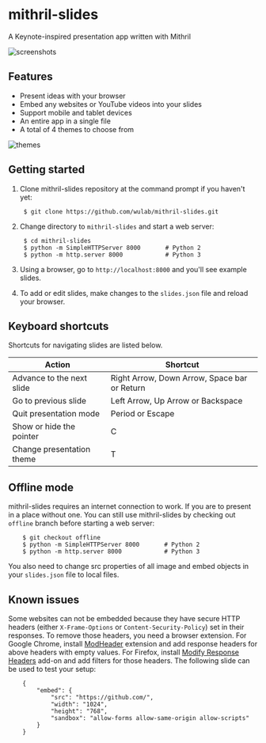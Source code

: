 # mithril-slides
A Keynote-inspired presentation app written with Mithril

![screenshots](https://cloud.githubusercontent.com/assets/592709/17454537/012dc70c-5bc4-11e6-86e1-5d5ce2bc35b8.gif)

## Features
* Present ideas with your browser
* Embed any websites or YouTube videos into your slides
* Support mobile and tablet devices
* An entire app in a single file
* A total of 4 themes to choose from

![themes](https://user-images.githubusercontent.com/592709/32982023-6333a648-ccb0-11e7-87e6-cdb94c5573f0.png)

## Getting started
1. Clone mithril-slides repository at the command prompt if you haven't yet:

        $ git clone https://github.com/wulab/mithril-slides.git

2. Change directory to `mithril-slides` and start a web server:

        $ cd mithril-slides
        $ python -m SimpleHTTPServer 8000       # Python 2
        $ python -m http.server 8000            # Python 3

3. Using a browser, go to `http://localhost:8000` and you'll see example slides.

4. To add or edit slides, make changes to the `slides.json` file and reload your browser.

## Keyboard shortcuts
Shortcuts for navigating slides are listed below.

Action                    | Shortcut
------------------------- | --------------------------------------------
Advance to the next slide | Right Arrow, Down Arrow, Space bar or Return
Go to previous slide      | Left Arrow, Up Arrow or Backspace
Quit presentation mode    | Period or Escape
Show or hide the pointer  | C
Change presentation theme | T

## Offline mode
mithril-slides requires an internet connection to work. If you are to present in a
place without one. You can still use mithril-slides by checking out `offline` branch
before starting a web server:

        $ git checkout offline
        $ python -m SimpleHTTPServer 8000       # Python 2
        $ python -m http.server 8000            # Python 3

You also need to change src properties of all image and embed objects in your
`slides.json` file to local files.

## Known issues
Some websites can not be embedded because they have secure HTTP headers (either
`X-Frame-Options` or `Content-Security-Policy`) set in their responses. To remove
those headers, you need a browser extension. For Google Chrome, install
[ModHeader][1] extension and add response headers for above headers with empty
values. For Firefox, install [Modify Response Headers][2] add-on and add filters for
those headers. The following slide can be used to test your setup:

        {
            "embed": {
                "src": "https://github.com/",
                "width": "1024",
                "height": "768",
                "sandbox": "allow-forms allow-same-origin allow-scripts"
            }
        }

[1]: https://chrome.google.com/webstore/detail/modheader/idgpnmonknjnojddfkpgkljpfnnfcklj
[2]: https://addons.mozilla.org/en-US/firefox/addon/modify-response-headers/